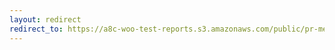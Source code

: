 ```yaml
---
layout: redirect
redirect_to: https://a8c-woo-test-reports.s3.amazonaws.com/public/pr-merge/38961/e2e/index.html
---
```

